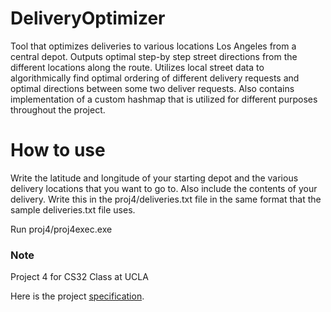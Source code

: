# DeliveryOptimizer
Tool that optimizes deliveries to various locations Los Angeles from a central depot. Outputs optimal step-by step street directions from the different locations along the route. Utilizes local street data to algorithmically find optimal ordering of different delivery requests and optimal directions between some two deliver requests. Also contains implementation of a custom hashmap that is utilized for different purposes throughout the project. 

# How to use

Write the latitude and longitude of your starting depot and the various delivery locations that you want to go to.
Also include the contents of your delivery.
Write this in the proj4/deliveries.txt file in the same format that the sample deliveries.txt file uses.

Run proj4/proj4exec.exe

### Note
Project 4 for CS32 Class at UCLA

Here is the project [specification](https://drive.google.com/open?id=1XUwmAz-jilHK0F_Y5NRO58l-IWdVaKZn).
